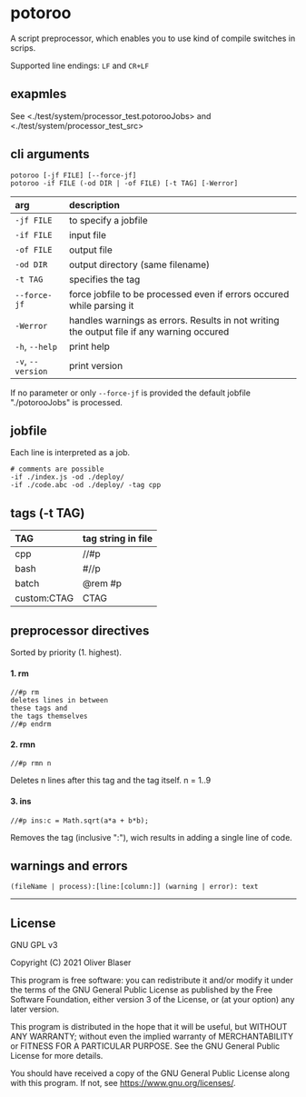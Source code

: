 ﻿# potoroo

A script preprocessor, which enables you to use kind of compile switches in scrips.

Supported line endings: `LF` and `CR+LF`

## exapmles

See <./test/system/processor_test.potorooJobs> and <./test/system/processor_test_src>

## cli arguments

```
potoroo [-jf FILE] [--force-jf]
potoroo -if FILE (-od DIR | -of FILE) [-t TAG] [-Werror]
```

| arg | description |
|:---|:---|
| `-jf FILE` | to specify a jobfile |
| `-if FILE` | input file |
| `-of FILE` | output file |
| `-od DIR` | output directory (same filename) |
| `-t TAG` | specifies the tag |
| `--force-jf` | force jobfile to be processed even if errors occured while parsing it |
| `-Werror` | handles warnings as errors. Results in not writing the output file if any warning occured |
| `-h`, `--help` | print help |
| `-v`, `--version` | print version |

If no parameter or only `--force-jf` is provided the default jobfile "./potorooJobs" is processed.


## jobfile

Each line is interpreted as a job.

```
# comments are possible
-if ./index.js -od ./deploy/
-if ./code.abc -od ./deploy/ -tag cpp
```


## tags (-t TAG)

| TAG | tag string in file |
|:---|:---|
| cpp | //#p |
| bash | #//p |
| batch | @rem #p |
| custom:CTAG | CTAG |


## preprocessor directives

Sorted by priority (1. highest).

#### 1. rm
```
//#p rm
deletes lines in between
these tags and
the tags themselves
//#p endrm
```

#### 2. rmn
```
//#p rmn n
```
Deletes n lines after this tag and the tag itself. n = 1..9

#### 3. ins
```
//#p ins:c = Math.sqrt(a*a + b*b);
```
Removes the tag (inclusive ":"), wich results in adding a single line of code.

## warnings and errors
```
(fileName | process):[line:[column:]] (warning | error): text
```

---

## License

GNU GPL v3

Copyright (C) 2021  Oliver Blaser

This program is free software: you can redistribute it and/or modify
it under the terms of the GNU General Public License as published by
the Free Software Foundation, either version 3 of the License, or
(at your option) any later version.

This program is distributed in the hope that it will be useful,
but WITHOUT ANY WARRANTY; without even the implied warranty of
MERCHANTABILITY or FITNESS FOR A PARTICULAR PURPOSE.  See the
GNU General Public License for more details.

You should have received a copy of the GNU General Public License
along with this program.  If not, see <https://www.gnu.org/licenses/>.
